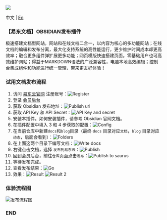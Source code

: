![](https://pic.ydc.asia/bn/buildBanner_C.png)

中文 | [En](https://github.com/ydcteam/obsidian-doc-yun/blob/main/README-en.md)

### 【易东文档】OBSIDIAN发布插件
极速搭建文档型网站，网站和在线文档二合一，以内容为核心的多功能网站；在线文档的编辑和发布分离，最大化支持系统的高性能运行，更少维护时间成本却更高效率；融合更多组件弹扩展更多功能；网页模版快速搭建页面，零基础用户也可高效维护网站；得益于MARKDOWN语法的广泛兼容性，电脑本地高效编辑；控制台集成组件和功能进行统一管理，带来更友好体验！

### 试用文档发布流程

1. 访问 [易东云官网](https://yun.yidong.site/index.html#/user/login) 注册账号：![Register](https://pic.ydc.asia/doc/readme_image.png)
2. 登录 [会员后台](https://yun.yidong.site/index.html#/user/login)
3. 获取 Obsidian 发布地址：![Publish url](https://pic.ydc.asia/doc/readme_image-1.png)
4. 获取 API Key 和 API Secret：![API Key and secret](https://pic.ydc.asia/doc/readme_image-2.png)
5. 安装本插件。如何安装插件，请参考 Obsidian 官网文档。
6. 在插件配置中填入 3 和 4 步获取的配置：![Config](https://pic.ydc.asia/doc/readme_image-3.png)
7. 在当前仓库中新建`docs`和`blog`目录（最终 `docs` 目录对应`文档`，`blog` 目录对应`动态`，后面会看到）：![Folders](https://pic.ydc.asia/doc/readme_image-4.png)
8. 在上面这两个目录下编写文档：![Write docs](https://pic.ydc.asia/doc/readme_image-5.png)
9. 右键点击文档，选择 `发布到易东云`：![Publish](https://pic.ydc.asia/doc/readme_image-6.png)
10. 回到会员后台，前往`仓库`页面点击`发布`：![Publish to saurus](https://pic.ydc.asia/doc/readme_image-7.png)
11. 等待发布完成。
12. 查看发布结果：![Go](https://pic.ydc.asia/doc/readme_image-8.png)
13. 效果：![Result](https://pic.ydc.asia/doc/readme_image-9.png) ![Result 2](https://pic.ydc.asia/doc/readme_image-10.png)

### 体验流程图

![发布流程图](https://pic.ydc.asia/doc/doclaunch.png)

### END
